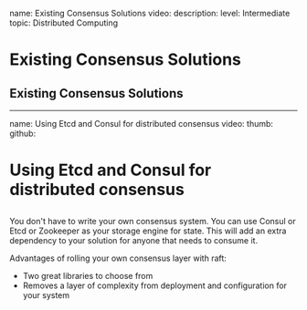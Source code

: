 name: Existing Consensus Solutions
video: 
description: 
level: Intermediate
topic: Distributed Computing
# Existing Consensus Solutions
## Existing Consensus Solutions

---
name: Using Etcd and Consul for distributed consensus
video: 
thumb:
github:
# Using Etcd and Consul for distributed consensus
## 

You don't have to write your own consensus system.  You can use Consul or Etcd or Zookeeper as your storage engine for state. This will add an extra dependency to your solution for anyone that needs to consume it.

Advantages of rolling your own consensus layer with raft:
- Two great libraries to choose from
- Removes a layer of complexity from deployment and configuration for your system
